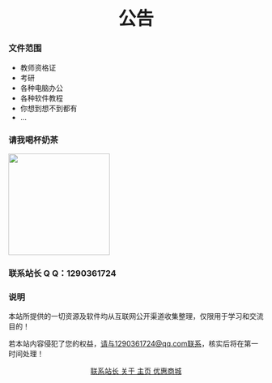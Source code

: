 <h1 align="center" style="font-size:35px;">公告</h1>

### 文件范围
- 教师资格证
- 考研
- 各种电脑办公
- 各种软件教程
- 你想到想不到都有
- ...


### 请我喝杯奶茶
<img src="https://pic.imgdb.cn/item/6153f6f72ab3f51d91f8ef3b.png" width="200px">

### 联系站长 Q Q：1290361724

### 说明

本站所提供的一切资源及软件均从互联网公开渠道收集整理，仅限用于学习和交流目的！

若本站内容侵犯了您的权益，请与1290361724@qq.com联系，核实后将在第一时间处理！


<div align=center style="overflow-y: hidden;">
    <div class="buttons is-centered are-small">
        <a class="button is-info donate" href="http://wpa.qq.com/msgrd?v=3&amp;uin=3161856121&amp;site=qq&amp;menu=yes" target="_blank" title="联系站长">
            <span class="icon is-small">
                <i class="fa-qq"></i>
            </span>
            <span>联系站长</span>
        </a>
        <a class="button is-dark donate" href="http://124.222.6.169/about/" target="_blank" title="Dark Mode">
            <span class="icon is-small">
                <i class="fa-info-circle"></i>
            </span>
            <span>关于</span>
        </a>
        <a class="button is-warning donate" href="http://124.222.6.169" target="_blank" title="主页">
            <span class="icon is-small">
                <i class="fa-house"></i> 
            </span>
            <span>主页</span>
        </a>
        <a class="button is-success donate" href="http://gwzs.haotquan.com/" target="_blank" title="优惠商城">
            <span class="icon is-small">
                <i class="fa-bars"></i>
            </span>
            <span>优惠商城</span>
        </a>
    </div>
</div>